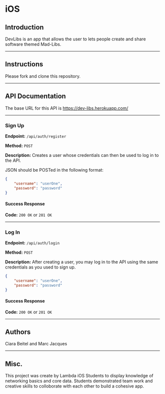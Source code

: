 # iOS

## Introduction

DevLibs is an app that allows the user to lets people create and share software themed Mad-Libs.

---

## Instructions

Please fork and clone this repository.

---

## API Documentation

The base URL for this API is https://dev-libs.herokuapp.com/

--- 

### Sign Up

**Endpoint:** `/api/auth/register`

**Method:** `POST`

**Description:**
Creates a user whose credentials can then be used to log in to the API.

JSON should be POSTed in the following format: 

``` JSON
{
    "username": "userOne",
    "password": "password"
}
```

#### Success Response

**Code:** `200 OK` or `201 OK`

--- 

### Log In

**Endpoint:** `/api/auth/login`

**Method:** `POST`

**Description:**
After creating a user, you may log in to the API using the same credentials as you used to sign up.

``` JSON
{
    "username": "userOne",
    "password": "password"
}
```

#### Success Response

**Code:** `200 OK` or `201 OK`

--- 

## Authors
Ciara Beitel and Marc Jacques

---

## Misc.

This project was create by Lambda iOS Students to display knowledge of networking basics and core data. 
Students demonstrated team work and creative skills to colloborate with each other to build a cohesive app. 

